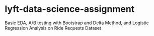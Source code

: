 # lyft-data-science-assignment
Basic EDA, A/B testing with Bootstrap and Delta Method, and Logistic Regression Analysis on Ride Requests Dataset
